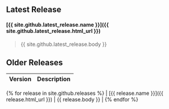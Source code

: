 ## Latest Release

#### [{{ site.github.latest_release.name }}]({{ site.github.latest_release.html_url }})
> {{ site.github.latest_release.body }}

## Older Releases

| Version | Description |
|-------|--------|
{% for release in site.github.releases %}
| [{{ release.name }}]({{ release.html_url }}) | {{ release.body }} |
{% endfor %}
